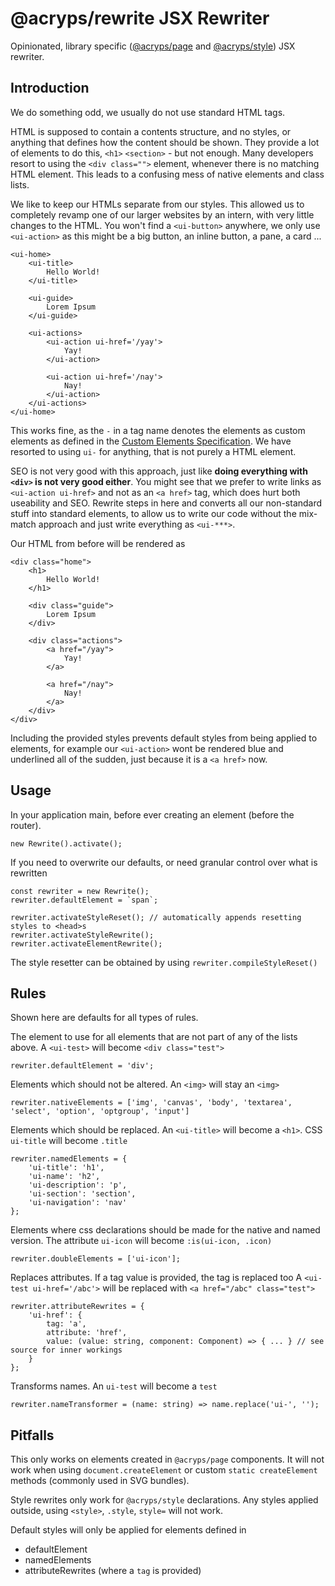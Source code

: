 # @acryps/rewrite JSX Rewriter
Opinionated, library specific ([@acryps/page](https://github.com/acryps/page) and [@acryps/style](https://github.com/acryps/style)) JSX rewriter.

## Introduction
We do something odd, we usually do not use standard HTML tags.

HTML is supposed to contain a contents structure, and no styles, or anything that defines how the content should be shown.
They provide a lot of elements to do this, `<h1>` `<section>` - but not enough.
Many developers resort to using the `<div class="">` element, whenever there is no matching HTML element.
This leads to a confusing mess of native elements and class lists.

We like to keep our HTMLs separate from our styles.
This allowed us to completely revamp one of our larger websites by an intern, with very little changes to the HTML.
You won't find a `<ui-button>` anywhere, we only use `<ui-action>` as this might be a big button, an inline button, a pane, a card ...
```
<ui-home>
	<ui-title>
		Hello World!
	</ui-title>

	<ui-guide>
		Lorem Ipsum
	</ui-guide>

	<ui-actions>
		<ui-action ui-href='/yay'>
			Yay!
		</ui-action>

		<ui-action ui-href='/nay'>
			Nay!
		</ui-action>
	</ui-actions>
</ui-home>
```

This works fine, as the `-` in a tag name denotes the elements as custom elements as defined in the [Custom Elements Specification](https://www.w3.org/TR/custom-elements/).
We have resorted to using `ui-` for anything, that is not purely a HTML element.

SEO is not very good with this approach, just like **doing everything with `<div>` is not very good either**.
You might see that we prefer to write links as `<ui-action ui-href>` and not as an `<a href>` tag, which does hurt both useability and SEO.
Rewrite steps in here and converts all our non-standard stuff into standard elements, to allow us to write our code without the mix-match approach and just write everything as `<ui-***>`.

Our HTML from before will be rendered as
```
<div class="home">
	<h1>
		Hello World!
	</h1>

	<div class="guide">
		Lorem Ipsum
	</div>

	<div class="actions">
		<a href="/yay">
			Yay!
		</a>

		<a href="/nay">
			Nay!
		</a>
	</div>
</div>
```

Including the provided styles prevents default styles from being applied to elements, for example our `<ui-action>` wont be rendered blue and underlined all of the sudden, just because it is a `<a href>` now.

## Usage
In your application main, before ever creating an element (before the router).
```
new Rewrite().activate();
```

If you need to overwrite our defaults, or need granular control over what is rewritten
```
const rewriter = new Rewrite();
rewriter.defaultElement = `span`;

rewriter.activateStyleReset(); // automatically appends resetting styles to <head>s
rewriter.activateStyleRewrite();
rewriter.activateElementRewrite();
```

The style resetter can be obtained by using `rewriter.compileStyleReset()`

## Rules
Shown here are defaults for all types of rules.

The element to use for all elements that are not part of any of the lists above.
A `<ui-test>` will become `<div class="test">`
```
rewriter.defaultElement = 'div';
```

Elements which should not be altered.
An `<img>` will stay an `<img>`
```
rewriter.nativeElements = ['img', 'canvas', 'body', 'textarea', 'select', 'option', 'optgroup', 'input']
```

Elements which should be replaced.
An `<ui-title>` will become a `<h1>`.
CSS `ui-title` will become `.title`
```
rewriter.namedElements = {
	'ui-title': 'h1',
	'ui-name': 'h2',
	'ui-description': 'p',
	'ui-section': 'section',
	'ui-navigation': 'nav'
};
```

Elements where css declarations should be made for the native and named version.
The attribute `ui-icon` will become `:is(ui-icon, .icon)`
```
rewriter.doubleElements = ['ui-icon'];
```

Replaces attributes.
If a tag value is provided, the tag is replaced too
A `<ui-test ui-href='/abc'>` will be replaced with `<a href="/abc" class="test">`
```
rewriter.attributeRewrites = {
	'ui-href': {
		tag: 'a',
		attribute: 'href',
		value: (value: string, component: Component) => { ... } // see source for inner workings
	}
};
```

Transforms names.
An `ui-test` will become a `test`
```
rewriter.nameTransformer = (name: string) => name.replace('ui-', '');
```

## Pitfalls
This only works on elements created in `@acryps/page` components.
It will not work when using `document.createElement` or custom `static createElement` methods (commonly used in SVG bundles).

Style rewrites only work for `@acryps/style` declarations.
Any styles applied outside, using `<style>`, `.style`, `style=` will not work.

Default styles will only be applied for elements defined in
- defaultElement
- namedElements
- attributeRewrites (where a `tag` is provided)
